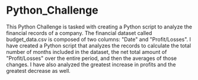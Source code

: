 # Python_Challenge
This Python Challenge is tasked with creating a Python script to analyze the financial records of a company. 
The financial dataset called budget_data.csv is composed of two columns: "Date" and "Profit/Losses". 
I have created a Python script that analyzes the records to calculate the total number of months included in the dataset, the net total amount of "Profit/Losses" over the entire period, and then the averages of those changes. 
I have also analyzed the greatest increase in profits and the greatest decrease as well. 
